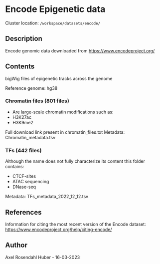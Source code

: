 # Encode Epigenetic data

Cluster location:
`/workspace/datasets/encode/`

## Description

Encode genomic data downloaded from <https://www.encodeproject.org/>

## Contents

bigWig files of epigenetic tracks across the genome

Reference genome: hg38

### Chromatin files (801 files)

- Are large-scale chromatin modifications such as:
- H3K27ac
- H3K9me2

Full download link present in chromatin_files.txt
Metadata: Chromatin_metadata.tsv

### TFs (442 files)

Although the name does not fully characterize its content this folder contains:

- CTCF-sites
- ATAC sequencing
- DNase-seq

Metadata: TFs_metadata_2022_12_12.tsv

## References

Information for citing the most recent version of the Encode dataset:
<https://www.encodeproject.org/help/citing-encode/>

## Author

Axel Rosendahl Huber - 16-03-2023
